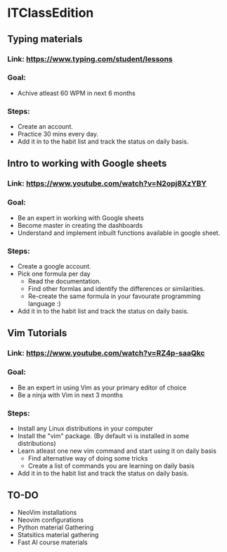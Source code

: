 # ITClassEdition

## Typing materials
### Link: https://www.typing.com/student/lessons
### Goal: 
* Achive atleast 60 WPM in next 6 months
### Steps:
* Create an account.
* Practice 30 mins every day.
* Add it in to the habit list and track the status on daily basis.

## Intro to working with Google sheets
### Link: https://www.youtube.com/watch?v=N2opj8XzYBY
### Goal: 
* Be an expert in working with Google sheets
* Become master in creating the dashboards
* Understand and implement inbuilt functions available in google sheet.
### Steps:
* Create a google account.
* Pick one formula per day
  * Read the documentation.
  * Find other formlas and identify the differences or similarities.
  * Re-create the same formula in your favourate programming language :)
* Add it in to the habit list and track the status on daily basis.

## Vim Tutorials
### Link: https://www.youtube.com/watch?v=RZ4p-saaQkc
### Goal:
* Be an expert in using Vim as your primary editor of choice
* Be a ninja with Vim in next 3 months
### Steps:
* Install any Linux distributions in your computer
* Install the "vim" package. (By default vi is installed in some distributions)
* Learn atleast one new vim command and start using it on daily basis
  * Find alternative way of doing some tricks
  * Create a list of commands you are learning on daily basis
* Add it in to the habit list and track the status on daily basis.

## TO-DO
* NeoVim installations
* Neovim configurations
* Python material Gathering
* Statsitics material gathering
* Fast AI course materials


